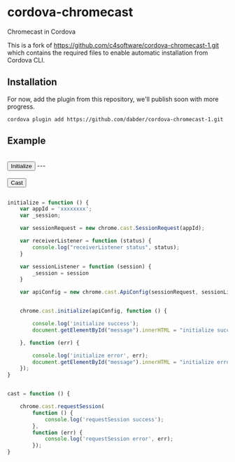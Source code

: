 cordova-chromecast
==================

Chromecast in Cordova

This is a fork of https://github.com/c4software/cordova-chromecast-1.git
which contains the required files to enable automatic installation from Cordova CLI.


## Installation
For now, add the plugin from this repository, we'll publish soon with more progress.

```
cordova plugin add https://github.com/dabder/cordova-chromecast-1.git
```

## Example
<br>
<button onclick="initialize();">Initialize</button>
<span id="message">---</span>
<br><br>
<button onclick="cast()">Cast</button>

```javascript

initialize = function () {
    var appId = 'xxxxxxxx';
    var _session;

    var sessionRequest = new chrome.cast.SessionRequest(appId);

    var receiverListener = function (status) {
        console.log("receiverListener status", status);
    }

    var sessionListener = function (session) {
        _session = session
    }

    var apiConfig = new chrome.cast.ApiConfig(sessionRequest, sessionListener, receiverListener);


    chrome.cast.initialize(apiConfig, function () {

        console.log('initialize success');
        document.getElementById("message").innerHTML = "initialize success";

    }, function (err) {

        console.log('initialize error', err);
        document.getElementById("message").innerHTML = "initialize error";
    });
}


cast = function () {

    chrome.cast.requestSession(
        function () {
            console.log('requestSession success');
        },
        function (err) {
            console.log('requestSession error', err);
        });
}

```